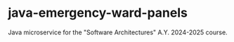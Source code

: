 # java-emergency-ward-panels
Java microservice for the "Software Architectures" A.Y. 2024-2025 course.
